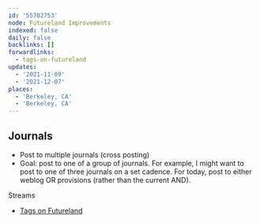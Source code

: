 ```yaml
---
id: '55702753'
node: Futureland Improvements
indexed: false
daily: false
backlinks: []
forwardlinks:
  - tags-on-futureland
updates:
  - '2021-11-09'
  - '2021-12-07'
places:
  - 'Berkeley, CA'
  - 'Berkeley, CA'
---
```

## Journals 

- Post to multiple journals (cross posting)
- Goal: post to one of a group of journals. For example, I might want to post to one of three journals on a set cadence. For today, post to either weblog OR provisions (rather than the current AND). 

Streams 

- [Tags on Futureland](tags-on-futureland.md)
